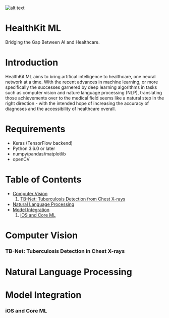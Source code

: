 ![alt text](https://github.com/cyrilzakka/HealthKit-ML/blob/master/Artboard.png)
# HealthKit ML
Bridging the Gap Between AI and Healthcare.

# Introduction
HealthKit ML aims to bring artifical intelligence to healthcare, one neural network at a time. With the recent advances in machine learning, or more specifically the successes garnered by deep learning algorithms in tasks such as computer vision and nature language processing (NLP), translating those achievements over to the medical field seems like a natural step in the right direction - with the intended hope of increasing the accuracy of diagnoses and the accessibility of healthcare overall. 

# Requirements
- Keras (TensorFlow backend)
- Python 3.6.0 or later
- numpy/pandas/matplotlib
- openCV

# Table of Contents
- [Computer Vision](#computer-vision)
  1. [TB-Net: Tuberculosis Detection from Chest X-rays](#tb-net-tuberculosis-detection-in-chest-x-rays)
- [Natural Language Processing](#natural-language-processing)
- [Model Integration](#model-integration)
  1. [iOS and Core ML](#ios-and-core-ml)

# Computer Vision
### TB-Net: Tuberculosis Detection in Chest X-rays 
# Natural Language Processing
# Model Integration
### iOS and Core ML 
